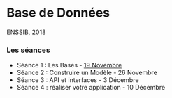 # Base de Données

ENSSIB, 2018

### Les séances

- Séance 1 : Les Bases - [19 Novembre](./seance1.md)
- Séance 2 : Construire un Modèle - 26 Novembre
- Séance 3 : API et interfaces - 3 Décembre
- Séance 4 : réaliser votre application - 10 Décembre
